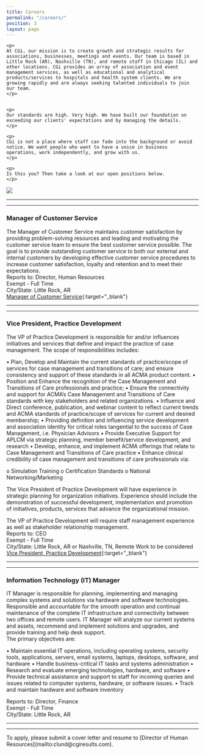 ```yaml
---
title: Careers
permalink: "/careers/"
position: 3
layout: page
---
```



<div class="row mb-5 pb-4" style="margin-bottom: 1rem !important;">

  <div class="col-md-6">

    <p>
	At CGi, our mission is to create growth and strategic results for associations, businesses, meetings and events. Our team is based in Little Rock (AR), Nashville (TN), and remote staff in Chicago (IL) and other locations. CGi provides an array of association and event management services, as well as educational and analytical products/services to hospitals and health system clients. We are growing rapidly and are always seeking talented individuals to join our team.
    </p>


    <p>
    Our standards are high. Very high. We have built our foundation on exceeding our clients' expectations and by managing the details. 
    </p>

    <p>
    CGi is not a place where staff can fade into the background or avoid notice. We want people who want to have a voice in business operations, work independently, and grow with us. 
    </p>

    <p>
    Is this you? Then take a look at our open positions below.
    </p>

  </div>

  <div class="col-md-6">
    <img src="/uploads/Highland%20Ridge%20II.jpg" style="max-height: 375px;">
  </div>

</div>


<hr>

<hr>

### Manager of Customer Service
The Manager of Customer Service maintains customer satisfaction by providing problem-solving resources and leading and motivating the customer service team to ensure the best customer service possible. The goal is to provide outstanding customer service to both our external and internal customers by developing effective customer service procedures to increase customer satisfaction, loyalty and retention and to meet their expectations.<br />
Reports to: Director, Human Resources<br />
Exempt - Full Time<br />
City/State: Little Rock, AR<br />
[Manager of Customer Service](/uploads/Manager-Customer-Service.pdf){:target="_blank"}

<hr>

<hr>

### Vice President, Practice Development
The VP of Practice Development is responsible for and/or influences initiatives and services that define and impact the practice of case management.  The scope of responsibilities includes:

•	Plan, Develop and Maintain the current standards of practice/scope of services for case management and transitions of care; and ensure consistency and support of these standards in all ACMA product content.
•	Position and Enhance the recognition of the Case Management and Transitions of Care professionals and practice; 
•	Ensure the connectivity and support for ACMA’s Case Management and Transitions of Care standards with key stakeholders and related organizations. 
•	Influence and Direct conference, publication, and webinar content to reflect current trends and ACMA standards of practice/scope of services for current and desired membership;
•	Providing definition and influencing service development and association identity for critical roles tangential to the success of Case Management, i.e. Physician Advisors 
•	Provide Executive Support for APLCM via strategic planning, member benefit/service development, and research
•	Develop, enhance, and implement ACMA offerings that relate to Case Management and Transitions of Care practice 
•	Enhance clinical credibility of case management and transitions of care professionals via:

o	Simulation Training 
o	Certification Standards 
o	National Networking/Marketing

The Vice President of Practice Development will have experience in strategic planning for organization initiatives. Experience should include the demonstration of successful development, implementation and promotion of initiatives, products, services that advance the organizational mission. 

The VP of Practice Development will require staff management experience as well as stakeholder relationship management.  
Reports to: CEO<br />
Exempt - Full Time<br />
City/State: Little Rock, AR or Nashville, TN, Remote Work to be considered<br />
[Vice President, Practice Development](/uploads/Job%20Desp%20-%20Vice%20President%20Practice%20Development.pdf){:target="_blank"}
<hr>


<hr>

### Information Technology (IT) Manager
IT Manager is responsible for planning, implementing and managing complex systems and solutions via hardware and software technologies.  Responsible and accountable for the smooth operation and continual maintenance of the complete IT infrastructure and connectivity between two offices and remote users.  IT Manager will analyze our current systems and assets, recommend and implement solutions and upgrades, and provide training and help desk support.  
The primary objectives are:

•	Maintain essential IT operations, including operating systems, security tools, applications, servers, email systems, laptops, desktops, software, and hardware
•	Handle business-critical IT tasks and systems administration
•	Research and evaluate emerging technologies, hardware, and software
•	Provide technical assistance and support to staff for incoming queries and issues related to computer systems, hardware, or software issues. 
•	Track and maintain hardware and software inventory<br />

Reports to: Director, Finance<br />
Exempt - Full Time<br />
City/State: Little Rock, AR<br />

<hr>


<hr>
To apply, please submit a cover letter and resume to [Director of Human Resources](mailto:clund@cgiresults.com).

